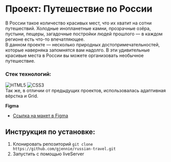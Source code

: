 # Проект: Путешествие по России
В России такое количество красивых мест, что их хватит на сотни путешествий. Холодные инопланетные камни, прозрачные озёра, пустыни, пещеры, загадочные постройки людей прошлого — в каждом регионе есть что-то впечатляющее.  
В данном проекте — несколько природных достопримечательностей, которые наверняка запомнятся вам надолго. В эти удивительные красивые места в России вы можете организовать необычное путешествие.
### Стек технологий:
![HTML5](https://img.shields.io/badge/-HTML5-090909?style=for-the-badge&logo=HTML5)
![CSS3](https://img.shields.io/badge/-CSS3-090909?style=for-the-badge&logo=CSS3)  
Так же, в отличии от предыдущих проектов, использовалась адаптивная вёрстка и Grid.

**Figma**

* [Ссылка на макет в Figma](https://www.figma.com/file/5S2WSbEFL6awjVWJ0NWL8Q/Sprint-3_-Russia-_-desktop-mobile?node-id=28503%3A0)

## Инструкция по установке:
1. Клонировать репозиторий
`git clone https://github.com/gjennie/russian-travel.git`
2. Запустить с помощью liveServer